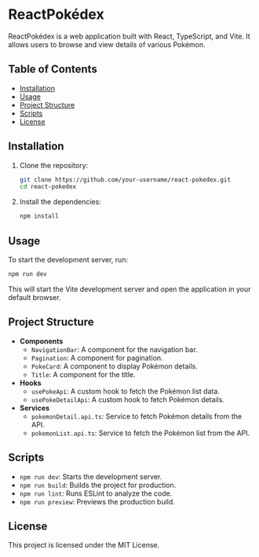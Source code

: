 # ReactPokédex

ReactPokédex is a web application built with React, TypeScript, and Vite. It allows users to browse and view details of various Pokémon.

## Table of Contents

- [Installation](#installation)
- [Usage](#usage)
- [Project Structure](#project-structure)
- [Scripts](#scripts)
- [License](#license)

## Installation

1. Clone the repository:

   ```sh
   git clone https://github.com/your-username/react-pokedex.git
   cd react-pokedex
   ```

2. Install the dependencies:

   ```sh
   npm install
   ```

## Usage

To start the development server, run:

```sh
npm run dev
```

This will start the Vite development server and open the application in your default browser.

## Project Structure

- **Components**
  - `NavigationBar`: A component for the navigation bar.
  - `Pagination`: A component for pagination.
  - `PokeCard`: A component to display Pokémon details.
  - `Title`: A component for the title.
- **Hooks**
  - `usePokeApi`: A custom hook to fetch the Pokémon list data.
  - `usePokeDetailApi`: A custom hook to fetch Pokémon details.
- **Services**
  - `pokemonDetail.api.ts`: Service to fetch Pokémon details from the API.
  - `pokemonList.api.ts`: Service to fetch the Pokémon list from the API.

## Scripts

- `npm run dev`: Starts the development server.
- `npm run build`: Builds the project for production.
- `npm run lint`: Runs ESLint to analyze the code.
- `npm run preview`: Previews the production build.

## License

This project is licensed under the MIT License.
